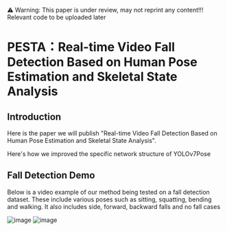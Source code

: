 ⚠ Warning: This paper is under review, may not reprint any content!!!
Relevant code to be uploaded later
# PESTA：Real-time Video Fall Detection Based on Human Pose Estimation and Skeletal State Analysis

## Introduction
Here is the paper we will publish "Real-time Video Fall Detection Based on Human Pose Estimation and Skeletal State Analysis". 

Here's how we improved the specific network structure of YOLOv7Pose

## Fall Detection Demo
Below is a video example of our method being tested on a fall detection dataset. These include various poses such as sitting, squatting, bending and walking. It also includes side, forward, backward falls and no fall cases

![image](https://github.com/xgli411/PESTA/blob/main/test1.gif)
![image](https://github.com/xgli411/PESTA/blob/main/test2.gif)
